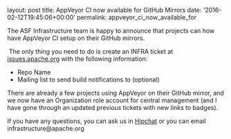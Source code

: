 
layout: post
title: AppVeyor CI now available for GitHub Mirrors
date: '2016-02-12T19:45:06+00:00'
permalink: appveyor_ci_now_available_for

<p><span style="font-stretch: normal;">The ASF Infrastructure team is happy to announce that projects can how have AppVeyor CI setup on their GitHub mirrors.</span></p> 
  <p>&nbsp;The only thing you need to do is create an INFRA ticket at <a href="https://issues.apache.org/jira/browse/INFRA/">issues.apache.org</a> with the following information:</p> 
  <ul> 
    <li>Repo Name</li> 
    <li>Mailing list to send build notifications to (optional)</li> 
  </ul> 
  <p>There are already a few projects using AppVeyor on their GitHub mirror, and we now have an Organization role account for central management (and I have gone through an updated previous tickets with new links to badges).</p> 
  <p> </p> 
  <p>If you have any questions, you can ask us in <a href="http://infra.chat/">Hipchat</a> or you can email infrastructure@apache.org<br /></p> 
  <p> </p>
